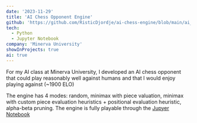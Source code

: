```yaml
---
date: '2023-11-29'
title: 'AI Chess Opponent Engine'
github: 'https://github.com/RisticDjordje/ai-chess-engine/blob/main/ai_chess_engine.ipynb'
tech:
  - Python
  - Jupyter Notebook
company: 'Minerva University'
showInProjects: true
ai: true
---
```


For my AI class at Minerva University, I developed an AI chess opponent that could play reasonably well against humans and that I would enjoy playing against (~1900 ELO)

The engine has 4 modes: random, minimax with piece valuation, minimax with custom piece evaluation heuristics + positional evaluation heuristic, alpha-beta pruning. The engine is fully playable through the [Jupyer Notebook](https://github.com/RisticDjordje/ai-chess-engine/blob/main/ai_chess_engine.ipynb)

